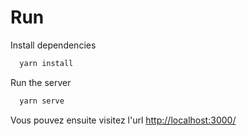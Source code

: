 # Run

Install dependencies

```sh
  yarn install
```

Run the server

```sh
  yarn serve
```

Vous pouvez ensuite visitez l'url <http://localhost:3000/>
